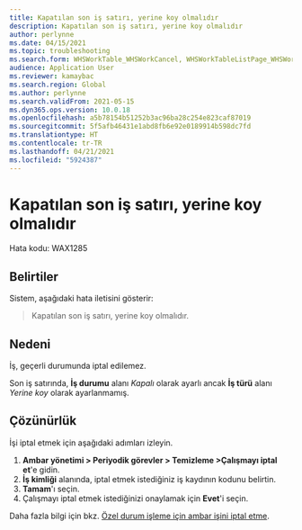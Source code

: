 ```yaml
---
title: Kapatılan son iş satırı, yerine koy olmalıdır
description: Kapatılan son iş satırı, yerine koy olmalıdır
author: perlynne
ms.date: 04/15/2021
ms.topic: troubleshooting
ms.search.form: WHSWorkTable_WHSWorkCancel, WHSWorkTableListPage_WHSWorkCancel
audience: Application User
ms.reviewer: kamaybac
ms.search.region: Global
ms.author: perlynne
ms.search.validFrom: 2021-05-15
ms.dyn365.ops.version: 10.0.18
ms.openlocfilehash: a5b78154b51252b3ac96ba28c254e823caf87019
ms.sourcegitcommit: 5f5afb46431e1abd8fb6e92e0189914b598dc7fd
ms.translationtype: HT
ms.contentlocale: tr-TR
ms.lasthandoff: 04/21/2021
ms.locfileid: "5924387"
---
```

# <a name="the-last-closed-work-line-must-be-a-put"></a>Kapatılan son iş satırı, yerine koy olmalıdır

Hata kodu: WAX1285

## <a name="symptoms"></a>Belirtiler

Sistem, aşağıdaki hata iletisini gösterir:

> Kapatılan son iş satırı, yerine koy olmalıdır.

## <a name="cause"></a>Nedeni

İş, geçerli durumunda iptal edilemez.

Son iş satırında, **İş durumu** alanı *Kapalı* olarak ayarlı ancak **İş türü** alanı *Yerine koy* olarak ayarlanmamış.

## <a name="resolution"></a>Çözünürlük

İşi iptal etmek için aşağıdaki adımları izleyin.

1. **Ambar yönetimi \> Periyodik görevler \> Temizleme \>Çalışmayı iptal et**'e gidin.
1. **İş kimliği** alanında, iptal etmek istediğiniz iş kaydının kodunu belirtin.
1. **Tamam**'ı seçin.
1. Çalışmayı iptal etmek istediğinizi onaylamak için **Evet**'i seçin.

Daha fazla bilgi için bkz. [Özel durum işleme için ambar işini iptal etme](../../warehousing/cancel-warehouse-work.md).
